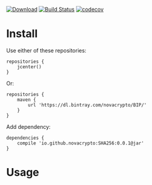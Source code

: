 [![Download](https://api.bintray.com/packages/novacrypto/BIP/SHA256/images/download.svg)](https://bintray.com/novacrypto/BIP/SHA256/_latestVersion) [![Build Status](https://travis-ci.org/NovaCrypto/SHA256.svg?branch=master)](https://travis-ci.org/NovaCrypto/SHA256) [![codecov](https://codecov.io/gh/NovaCrypto/SHA256/branch/master/graph/badge.svg)](https://codecov.io/gh/NovaCrypto/SHA256)

# Install

Use either of these repositories:

```
repositories {
    jcenter()
}
```

Or:

```
repositories {
    maven {
        url 'https://dl.bintray.com/novacrypto/BIP/'
    }
}
```

Add dependency:

```
dependencies {
    compile 'io.github.novacrypto:SHA256:0.0.1@jar'
}

```

# Usage

